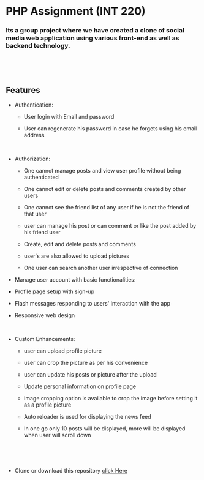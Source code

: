 
 


# PHP Assignment (INT 220) 

### Its a group project where we have created a clone of social media web application using various front-end as well as backend technology.

​

​

## Features

* Authentication:

   - User login with Email and password

   - User can regenerate his password in case he forgets using his email address

​

* Authorization:

  - One cannot manage posts and view user profile without being authenticated

  - One cannot edit or delete posts and comments created by other users

  - One cannot see the friend list of any user if he is not the friend of that user

  - user can manage his post or can comment or like the post added by his friend user

  - Create, edit and delete posts and comments

  - user's are also allowed to upload pictures

  - One user can search another user irrespective of connection

  

  

 * Manage user account with basic functionalities:

  - Profile page setup with sign-up

  - Flash messages responding to users' interaction with the app

  - Responsive web design

​

* Custom Enhancements:

  - user can upload profile picture

  - user can crop the picture as per his convenience

  - user can update his posts or picture after the upload

  - Update personal information on profile page

  - image cropping option is available to crop the image before setting it as a profile picture

  - Auto reloader is used for displaying the news feed

  - In one go only 10 posts will be displayed, more will be displayed when user will scroll down

​

​

* Clone or download this repository [click Here](https://github.com/kishankunal/PHP-assignment-INT220)

       

​

​


